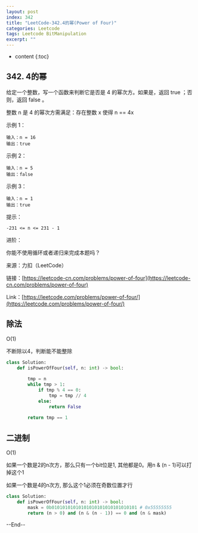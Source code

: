 ```yaml
---
layout: post
index: 342
title: "LeetCode-342.4的幂(Power of Four)"
categories: Leetcode
tags: Leetcode BitManipulation
excerpt: ""
---
```


* content
{:toc}

## 342. 4的幂

给定一个整数，写一个函数来判断它是否是 4 的幂次方。如果是，返回 true ；否则，返回 false 。

整数 n 是 4 的幂次方需满足：存在整数 x 使得 n == 4x

示例 1：

```
输入：n = 16
输出：true
```

示例 2：

```
输入：n = 5
输出：false
```

示例 3：

```
输入：n = 1
输出：true
```

提示：

```
-231 <= n <= 231 - 1
```

进阶：

你能不使用循环或者递归来完成本题吗？

来源：力扣（LeetCode）

链接：[https://leetcode-cn.com/problems/power-of-four](https://leetcode-cn.com/problems/power-of-four)

Link：[https://leetcode.com/problems/power-of-four/](https://leetcode.com/problems/power-of-four/)



## 除法

O(1)

不断除以4，判断能不能整除

```python
class Solution:
    def isPowerOfFour(self, n: int) -> bool:
        
        tmp = n
        while tmp > 1:
            if tmp % 4 == 0:
                tmp = tmp // 4
            else:
                return False
            
        return tmp == 1
```

## 二进制

O(1)

如果一个数是2的n次方，那么只有一个bit位是1, 其他都是0。用n & (n - 1)可以打掉这个1

如果一个数是4的n次方, 那么这个1必须在奇数位置才行

```python
class Solution:
    def isPowerOfFour(self, n: int) -> bool:
        mask = 0b01010101010101010101010101010101 # 0x55555555
        return (n > 0) and (n & (n - 1)) == 0 and (n & mask)
```

--End--


